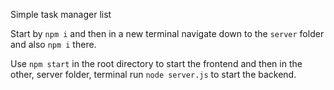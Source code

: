 Simple task manager list

Start by `npm i` and then in a new terminal navigate down to the `server` folder and also `npm i` there.

Use `npm start` in the root directory to start the frontend and then in the other, server folder, terminal
run `node server.js` to start the backend.
